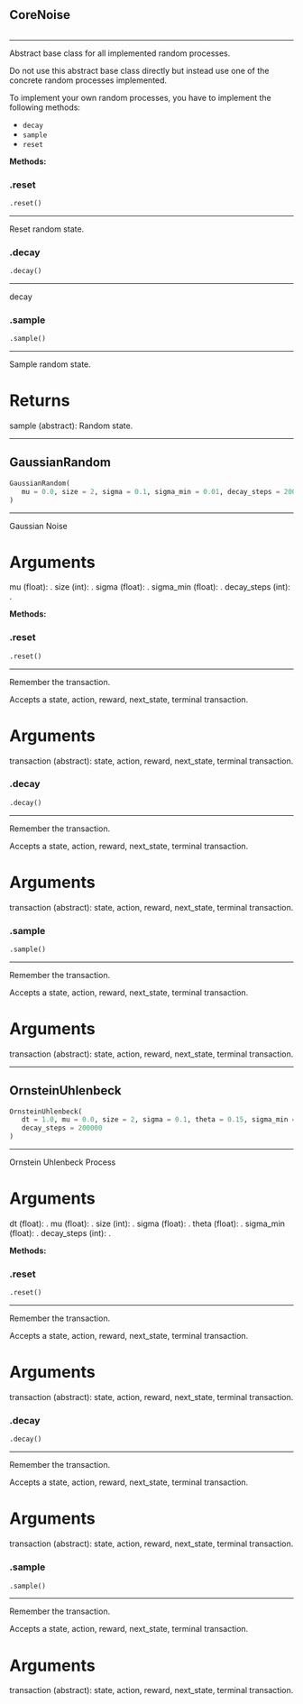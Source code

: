 #


## CoreNoise
```python

```


---
Abstract base class for all implemented random processes.

Do not use this abstract base class directly but instead
use one of the concrete random processes implemented.

To implement your own random processes,
you have to implement the following methods:

- `decay`
- `sample`
- `reset`


**Methods:**


### .reset
```python
.reset()
```

---
Reset random state.

### .decay
```python
.decay()
```

---
decay

### .sample
```python
.sample()
```

---
Sample random state.

# Returns
sample (abstract): Random state.

----


## GaussianRandom
```python
GaussianRandom(
   mu = 0.0, size = 2, sigma = 0.1, sigma_min = 0.01, decay_steps = 200000
)
```


---
Gaussian Noise

# Arguments
mu (float): .
size (int): .
sigma (float): .
sigma_min (float): .
decay_steps (int): .


**Methods:**


### .reset
```python
.reset()
```

---
Remember the transaction.

Accepts a state, action, reward, next_state, terminal transaction.

# Arguments
transaction (abstract): state, action, reward, next_state, terminal transaction.

### .decay
```python
.decay()
```

---
Remember the transaction.

Accepts a state, action, reward, next_state, terminal transaction.

# Arguments
transaction (abstract): state, action, reward, next_state, terminal transaction.

### .sample
```python
.sample()
```

---
Remember the transaction.

Accepts a state, action, reward, next_state, terminal transaction.

# Arguments
transaction (abstract): state, action, reward, next_state, terminal transaction.

----


## OrnsteinUhlenbeck
```python
OrnsteinUhlenbeck(
   dt = 1.0, mu = 0.0, size = 2, sigma = 0.1, theta = 0.15, sigma_min = 0.01,
   decay_steps = 200000
)
```


---
Ornstein Uhlenbeck Process

# Arguments
dt (float): .
mu (float): .
size (int): .
sigma (float): .
theta (float): .
sigma_min (float): .
decay_steps (int): .


**Methods:**


### .reset
```python
.reset()
```

---
Remember the transaction.

Accepts a state, action, reward, next_state, terminal transaction.

# Arguments
transaction (abstract): state, action, reward, next_state, terminal transaction.

### .decay
```python
.decay()
```

---
Remember the transaction.

Accepts a state, action, reward, next_state, terminal transaction.

# Arguments
transaction (abstract): state, action, reward, next_state, terminal transaction.

### .sample
```python
.sample()
```

---
Remember the transaction.

Accepts a state, action, reward, next_state, terminal transaction.

# Arguments
transaction (abstract): state, action, reward, next_state, terminal transaction.

